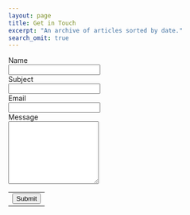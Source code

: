 ```yaml
---
layout: page
title: Get in Touch
excerpt: "An archive of articles sorted by date."
search_omit: true
---
```


<!--
<form accept-charset="UTF-8" action="https://formkeep.com/f/583c51b92be7" method="POST">
  <input type="hidden" name="utf8" value="✓">
  <input type="email" name="email" placeholder="Your Email">
  <input type="text" name="name" placeholder="Your Name">
  <input type="url" name="url" placeholder="Your Website">
  <input type="text" name="message" placeholder="Your Message">
  <input type="submit" name="submit message" value="Send">

</form> -->
<form action="https://docs.google.com/forms/d/1LbUuStn84oNr3180027EcFEZWXOy22h9r_v7kh4hgfo/formResponse" method="POST">
<div class="ss-form-question errorbox-good" role="listitem">
<div dir="ltr" class="ss-item ss-item-required ss-text"><div class="ss-form-entry">
<label class="ss-q-item-label" for="entry_1808429681"><div class="ss-q-title">Name

<div class="ss-q-help ss-secondary-text" dir="ltr"></div></label>
<input type="text" name="entry.1808429681" value="" class="ss-q-short" id="entry_1808429681" dir="auto" aria-label="Name" aria-required="true" required="" pattern=".*.*" title="Must contain ">
<div class="ss-form-question errorbox-good" role="listitem">
<div dir="ltr" class="ss-item ss-item-required ss-text"><div class="ss-form-entry">
<label class="ss-q-item-label" for="entry_1213638637"><div class="ss-q-title">Subject</label>
<div class="ss-q-help ss-secondary-text" dir="ltr"></div></label>
<input type="text" name="entry.1213638637" value="" class="ss-q-short" id="entry_1213638637" dir="auto" aria-label="Subject  " aria-required="true" required="" title="">
<div class="error-message" id="207430823_errorMessage"></div>
<div class="ss-form-question errorbox-good" role="listitem">
<div dir="ltr" class="ss-item ss-item-required ss-text"><div class="ss-form-entry">
<label class="ss-q-item-label" for="entry_129512523"><div class="ss-q-title">Email</label>
<div class="ss-q-help ss-secondary-text" dir="ltr"></div></label>
<input type="text" name="entry.129512523" value="" class="ss-q-short" id="entry_129512523" dir="auto" aria-label="Email  " aria-required="true" required="" title="">
<div class="error-message" id="408903755_errorMessage"></div>
<div class="ss-form-question errorbox-good" role="listitem">
<div dir="ltr" class="ss-item ss-item-required ss-paragraph-text"><div class="ss-form-entry">
<label class="ss-q-item-label" for="entry_1346804538"><div class="ss-q-title">Message
<div class="ss-q-help ss-secondary-text" dir="ltr"></div></label>
<textarea name="entry.1346804538" rows="8" cols="0" class="ss-q-long" id="entry_1346804538" dir="auto" aria-label="Message   " aria-required="true" required=""></textarea>
<div class="error-message" id="2108719240_errorMessage"></div>
<input type="hidden" name="draftResponse" value="[,,&quot;4548281742021987359&quot;]
">
<input type="hidden" name="pageHistory" value="0">


<input type="hidden" name="fbzx" value="4548281742021987359">

<div class="ss-item ss-navigate"><table id="navigation-table"><tbody><tr><td class="ss-form-entry goog-inline-block" id="navigation-buttons" dir="ltr">
<input type="submit" name="submit" value="Submit">

</tr></tbody></table></div></ol></form>
